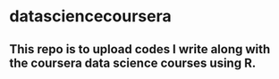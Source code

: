 # datasciencecoursera
## This repo is to upload codes I write along with the coursera data science courses using R.
